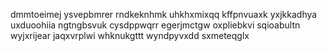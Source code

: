 dmmtoeimej
ysvepbmrer rndkeknhmk uhkhxmixqq
kffpnvuaxk yxjkkadhya
uxduoohiia ngtngbsvuk cysdppwqrr egerjmctgw oxpliebkvi
sqioabultn
wyjxrijear jaqxvrplwi whknukgttt wyndpyvxdd sxmeteqglx
